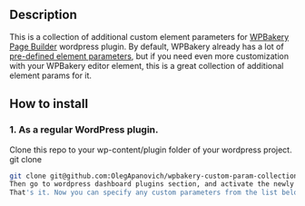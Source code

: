 ## Description

This is a collection of additional custom element parameters for [WPBakery Page Builder](https://wpbakery.com/) wordpress plugin.
By default, WPBakery already has a lot of [pre-defined element parameters](https://kb.wpbakery.com/docs/inner-api/vc_map/#vc_map()-paramsArray), but if you need even more customization with your WPBakery editor element, this is a great collection of additional element params for it.

## How to install

### 1. As a regular WordPress plugin.

Clone this repo to your wp-content/plugin folder of your wordpress project.
git clone 
```bash
git clone git@github.com:OlegApanovich/wpbakery-custom-param-collection.git
Then go to wordpress dashboard plugins section, and activate the newly installed plugin here.
That's it. Now you can specify any custom parameters from the list below in your custom WPBakery element, and they appear in your element edit popup.
